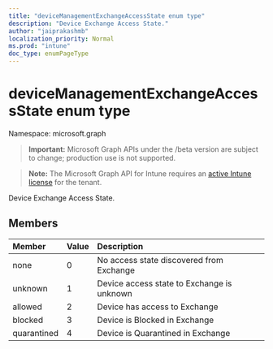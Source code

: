 ```yaml
---
title: "deviceManagementExchangeAccessState enum type"
description: "Device Exchange Access State."
author: "jaiprakashmb"
localization_priority: Normal
ms.prod: "intune"
doc_type: enumPageType
---
```


# deviceManagementExchangeAccessState enum type

Namespace: microsoft.graph

> **Important:** Microsoft Graph APIs under the /beta version are subject to change; production use is not supported.

> **Note:** The Microsoft Graph API for Intune requires an [active Intune license](https://go.microsoft.com/fwlink/?linkid=839381) for the tenant.

Device Exchange Access State.

## Members
|Member|Value|Description|
|:---|:---|:---|
|none|0|No access state discovered from Exchange|
|unknown|1|Device access state to Exchange is unknown|
|allowed|2|Device has access to Exchange|
|blocked|3|Device is Blocked in Exchange|
|quarantined|4|Device is Quarantined in Exchange|






